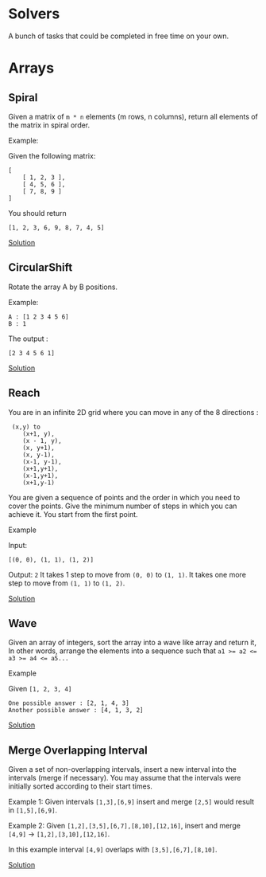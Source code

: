 # Solvers
A bunch of tasks that could be completed in free time on your own.

# Arrays

## Spiral
Given a matrix of `m * n` elements (m rows, n columns), return all elements of the matrix in spiral order.

Example:

Given the following matrix:
```
[
    [ 1, 2, 3 ],
    [ 4, 5, 6 ],
    [ 7, 8, 9 ]
]
```

You should return
```
[1, 2, 3, 6, 9, 8, 7, 4, 5]
```

[Solution](https://github.com/ykushch/codinginterview/blob/master/src/main/java/com/threecoffee/solution/arrays/Spiral.java)

## CircularShift
Rotate the array A by B positions.

Example:
```
A : [1 2 3 4 5 6]
B : 1
```
The output :
```
[2 3 4 5 6 1]
```
[Solution](https://github.com/ykushch/codinginterview/blob/master/src/main/java/com/threecoffee/solution/arrays/CircularShift.java)

## Reach
You are in an infinite 2D grid where you can move in any of the 8 directions :
```
 (x,y) to 
    (x+1, y), 
    (x - 1, y), 
    (x, y+1), 
    (x, y-1), 
    (x-1, y-1), 
    (x+1,y+1), 
    (x-1,y+1), 
    (x+1,y-1)
```
You are given a sequence of points and the order in which you need to cover the points. 
Give the minimum number of steps in which you can achieve it. You start from the first point.

Example

Input: 
```
[(0, 0), (1, 1), (1, 2)]
```
Output: `2`
It takes 1 step to move from `(0, 0)` to `(1, 1)`. It takes one more step to move from `(1, 1)` to `(1, 2)`.

[Solution](https://github.com/ykushch/codinginterview/blob/master/src/main/java/com/threecoffee/solution/arrays/Reach.java)

## Wave
Given an array of integers, sort the array into a wave like array and return it, 
In other words, arrange the elements into a sequence such that `a1 >= a2 <= a3 >= a4 <= a5...`

Example

Given `[1, 2, 3, 4]`
```
One possible answer : [2, 1, 4, 3]
Another possible answer : [4, 1, 3, 2]
```

[Solution](https://github.com/ykushch/codinginterview/blob/master/src/main/java/com/threecoffee/solution/arrays/Wave.java)

## Merge Overlapping Interval
Given a set of non-overlapping intervals, insert a new interval into the intervals (merge if necessary). 
You may assume that the intervals were initially sorted according to their start times.

Example 1:
Given intervals `[1,3],[6,9]` insert and merge `[2,5]` would result in `[1,5],[6,9]`.

Example 2:
Given `[1,2],[3,5],[6,7],[8,10],[12,16]`, insert and merge `[4,9]` -> `[1,2],[3,10],[12,16]`.

In this example interval `[4,9]` overlaps with `[3,5],[6,7],[8,10]`.

[Solution](https://github.com/ykushch/codinginterview/blob/master/src/main/java/com/threecoffee/solution/arrays/IntervalMerge.java)
